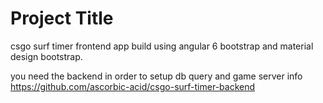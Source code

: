 # Project Title

csgo surf timer frontend app build using angular 6 bootstrap and material design bootstrap.

you need the backend in order to setup db query and game server info
https://github.com/ascorbic-acid/csgo-surf-timer-backend
